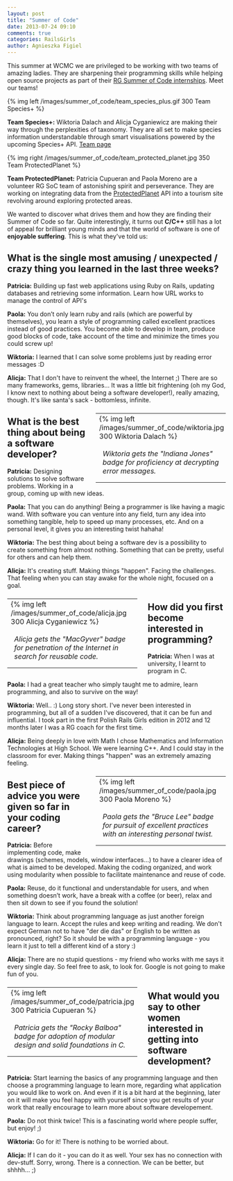 ```yaml
---
layout: post
title: "Summer of Code"
date: 2013-07-24 09:10
comments: true
categories: RailsGirls
author: Agnieszka Figiel
---
```


This summer at WCMC we are privileged to be working with two teams of amazing ladies. They are sharpening their programming skills while helping open source projects as part of their <a href="http://railsgirlssummerofcode.org/">RG Summer of Code internships</a>. Meet our teams!

<p style="clear:both">
{% img left /images/summer_of_code/team_species_plus.gif 300 Team Species+ %}

<strong>Team Species+:</strong> Wiktoria Dalach and Alicja Cyganiewicz are making their way through the perplexities of taxonomy. They are all set to make species information understandable through smart visualisations powered by the upcoming Species+ API. <a href="http://teams.railsgirlssummerofcode.org/teams/7">Team page</a>
</p>

<p style="clear:both">
{% img right /images/summer_of_code/team_protected_planet.jpg 350 Team ProtectedPlanet %}

<strong>Team ProtectedPlanet:</strong> Patricia Cupueran and Paola Moreno are a volunteer RG SoC team of astonishing spirit and perseverance. They are working on integrating data from the <a href="http://www.protectedplanet.net/">ProtectedPlanet</a> API into a tourism site revolving around exploring protected areas.
</p>

<p>
We wanted to discover what drives them and how they are finding their Summer of Code so far. Quite interestingly, it turns out <strong>C/C++</strong> still has a lot of appeal for brilliant young minds and that the world of software is one of <strong>enjoyable suffering</strong>. This is what they've told us:
</p>

<h2>What is the single most amusing / unexpected / crazy thing you learned in the last three weeks?</h2>

<p>
<strong>Patricia:</strong>
Building up fast web applications using Ruby on Rails, updating databases and retrieving some information. Learn how URL works to manage the control of API's
</p>
<p>
<strong>Paola:</strong>
You don’t only learn ruby and rails (which are powerful by themselves), you learn a style of programming called excellent practices instead of good practices. You become able to develop in team, produce good blocks of code, take account of the time and minimize the times you could screw up!
</p>
<p>
<strong>Wiktoria:</strong>
I learned that I can solve some problems just by reading error messages :D
</p>
<p>
<strong>Alicja:</strong>
That I don't have to reinvent the wheel, the Internet ;) There are so many frameworks, gems, libraries... It was a little bit frightening (oh my God, I know next to nothing about being a software developer!), really amazing, though. It's like santa's sack - bottomless, infinite.
</p>

<table align="right" style="width:300px;float:right;margin: 0.5em 0 0.5em 1.5em" class="image">
<tbody><tr><td>{% img left /images/summer_of_code/wiktoria.jpg 300 Wiktoria Dalach %}</td></tr>
<tr><td class="caption" style="padding:1em;font-style:italic">Wiktoria gets the "Indiana Jones" badge for proficiency at decrypting error messages.</td></tr>
</tbody></table>

<h2>What is the best thing about being a software developer?</h2>
<p>
<strong>Patricia:</strong>
Designing solutions to solve software problems. Working in a group, coming up with new ideas.
</p>
<p>
<strong>Paola:</strong>
That you can do anything! Being a programmer is like having a magic wand. With software you can venture into any field, turn any idea into something tangible, help to speed up many processes, etc. And on a personal level, it gives you an interesting twist hahaha!
</p>
<p>
<strong>Wiktoria:</strong>
The best thing about being a software dev is a possibility to create something from almost nothing. Something that can be pretty, useful for others and can help them.
</p>
<p>
<strong>Alicja:</strong>
It's creating stuff. Making things "happen". Facing the challenges. That feeling when you can stay awake for the whole night, focused on a goal.
</p>

<table align="left" style="width:300px;float:left;margin: 0.5em 1.5em 0.5em 0" class="image">
<tbody><tr><td>{% img left /images/summer_of_code/alicja.jpg 300 Alicja Cyganiewicz %}</td></tr>
<tr><td class="caption" style="padding:1em;font-style:italic">Alicja gets the "MacGyver" badge for penetration of the Internet in search for reusable code.</td></tr>
</tbody></table>

<h2>How did you first become interested in programming?</h2>
<p>
<strong>Patricia:</strong>
When I was at university, I learnt to program in C.
</p>
<p>
<strong>Paola:</strong>
I had a great teacher who simply taught me to admire, learn programming, and also to survive on the way!
</p>
<p>
<strong>Wiktoria:</strong>
Well.. :) Long story short. I've never been interested in programming, but all of a sudden I've discovered, that it can be fun and influential. I took part in the first Polish Rails Girls edition in 2012 and 12 months later I was a RG coach for the first time.
</p>
<p>
<strong>Alicja:</strong>
Being deeply in love with Math I chose Mathematics and Information Technologies at High School. We were learning C++. And I could stay in the classroom for ever. Making things "happen" was an extremely amazing feeling.
</p>

<table align="right" style="width:300px;float:right;margin: 0.5em 0 0.5em 1.5em" class="image">
<tbody><tr><td>{% img left /images/summer_of_code/paola.jpg 300 Paola Moreno %}</td></tr>
<tr><td class="caption" style="padding:1em;font-style:italic">Paola gets the "Bruce Lee" badge for pursuit of excellent practices with an interesting personal twist.</td></tr>
</tbody></table>

<h2>Best piece of advice you were given so far in your coding career?</h2>
<p>
<strong>Patricia:</strong>
Before implementing code, make drawings (schemes, models, window interfaces...) to have a clearer idea of what is aimed to be developed. Making the coding organized, and work using modularity when possible to facilitate maintenance and reuse of code.
</p>
<p>
<strong>Paola:</strong>
Reuse, do it functional and understandable for users, and when something doesn’t work, have a break with a coffee (or beer), relax and then sit down to see if you found the solution!
</p>
<p>
<strong>Wiktoria:</strong>
Think about programming language as just another foreign language to learn. Accept the rules and keep writing and reading. We don't expect German not to have "der die das" or English to be written as pronounced, right? So it should be with a programming language - you learn it just to tell a different kind of a story :)
</p>
<p>
<strong>Alicja:</strong>
There are no stupid questions - my friend who works with me says it every single day. So feel free to ask, to look for. Google is not going to make fun of you.
</p>

<table align="left" style="width:300px;float:left;margin: 0.5em 1.5em 0.5em 0" class="image">
<tbody><tr><td>{% img left /images/summer_of_code/patricia.jpg 300 Patricia Cupueran %}</td></tr>
<tr><td class="caption" style="padding:1em;font-style:italic">Patricia gets the "Rocky Balboa" badge for adoption of modular design and solid foundations in C.</td></tr>
</tbody></table>

<h2>What would you say to other women interested in getting into software development?</h2>
<p>
<strong>Patricia:</strong>
Start learning the basics of any programming language and then choose a programming language to learn more, regarding what application you would like to work on. And even if it is a bit hard at the beginning, later on it will make you feel happy with yourself since you get results of your work that really encourage to learn more about software developement.
</p>
<p>
<strong>Paola:</strong>
Do not think twice! This is a fascinating world where people suffer, but enjoy! ;)
</p>
<p>
<strong>Wiktoria:</strong>
Go for it! There is nothing to be worried about.
</p>
<p>
<strong>Alicja:</strong>
If I can do it - you can do it as well. Your sex has no connection with dev-stuff. Sorry, wrong. There is a connection. We can be better, but shhhh... ;)
</p>
